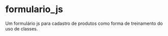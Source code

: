 # formulario_js
Um formulário js para cadastro de produtos como forma de treinamento do uso de classes.
